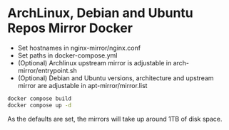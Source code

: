 # ArchLinux, Debian and Ubuntu Repos Mirror Docker

- Set hostnames in nginx-mirror/nginx.conf
- Set paths in docker-compose.yml
- (Optional) Archlinux upstream mirror is adjustable in
arch-mirror/entrypoint.sh
- (Optional) Debian and Ubuntu versions, architecture and upstream mirror are
adjustable in apt-mirror/mirror.list

```bash
docker compose build
docker compose up -d
```

As the defaults are set, the mirrors will take up around 1TB of disk space.
